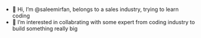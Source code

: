 - 👋 Hi, I’m @saleemirfan, belongs to a sales industry, trying to learn coding
- 👀 I’m interested in collabrating with some expert from coding industry to build something really big


<!---
saleemirfan/saleemirfan is a ✨ special ✨ repository because its `README.md` (this file) appears on your GitHub profile.
You can click the Preview link to take a look at your changes.
--->
